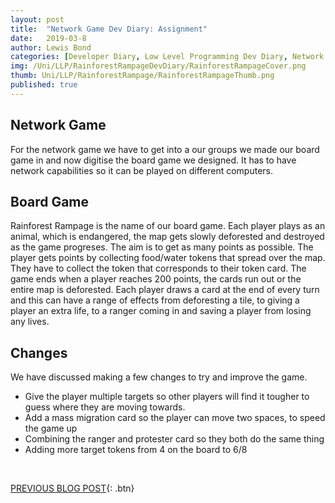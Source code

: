 ```yaml
---
layout: post
title:  "Network Game Dev Diary: Assignment"
date:   2019-03-8
author: Lewis Bond
categories: [Developer Diary, Low Level Programming Dev Diary, Network Game Dev Diary]
img: /Uni/LLP/RainforestRampageDevDiary/RainforestRampageCover.png
thumb: Uni/LLP/RainforestRampage/RainforestRampageThumb.png
published: true
---
```

<!--more-->

## Network Game

For the network game we have to get into a our groups we made our board game in and now digitise the board game we designed. It has to have network capabilities so it can be played on different computers. 


## Board Game

Rainforest Rampage is the name of our board game. Each player plays as an animal, which is endangered, the map gets slowly deforested and destroyed as the game progreses. The aim is to get as many points as possible. The player gets points by collecting food/water tokens that spread over the map. They have to collect the token that corresponds to their token card. The game ends when a player reaches 200 points, the cards run out or the entire map is deforested. Each player draws a card at the end of every turn and this can have a range of effects from deforesting a tile, to giving a player an extra life, to a ranger coming in and saving a player from losing any lives.


## Changes

We have discussed making a few changes to try and improve the game.
 - Give the player multiple targets so other players will find it tougher to guess where they are moving towards.
 - Add a mass migration card so the player can move two spaces, to speed the game up
 - Combining the ranger and protester card so they both do the same thing
 - Adding more target tokens from 4 on the board to 6/8

<br/>

[PREVIOUS BLOG POST](https://lbondi7.github.io/developer%20diary/low%20level%20programming%20dev%20diary/ex-machina%20dev%20diary/llp-dd-ExMachina-9){: .btn}
